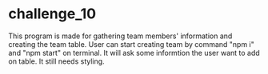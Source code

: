 # challenge_10

This program is made for gathering team members' information and creating the team table.
User can start creating team by command "npm i" and "npm start" on terminal.
It will ask some informtion the user want to add on table.
It still needs styling. 
